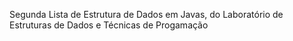 Segunda Lista de Estrutura de Dados em Javas, do Laboratório de Estruturas de Dados e Técnicas de Progamação
